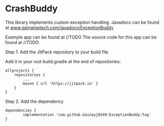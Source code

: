 # CrashBuddy
This library implements custom exception handling. 
Javadocs can be found at www.gainwisetech.com/javadocs/ExceptionBuddy

Example app can be found at
//TODO
The source code for this app can be found at
//TODO



Step 1. Add the JitPack repository to your build file

Add it in your root build.gradle at the end of repositories:

	allprojects {
		repositories {
			...
			maven { url 'https://jitpack.io' }
		}
	}
	
	
Step 2. Add the dependency

	dependencies {
	        implementation 'com.github.Gaineyj0349:ExceptionBuddy:Tag'
	}
